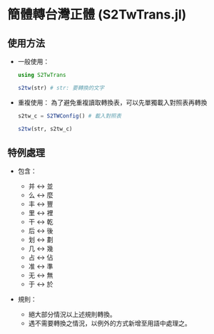 # 簡體轉台灣正體 (S2TwTrans.jl)

## 使用方法

- 一般使用：
    ```julia
    using S2TwTrans

    s2tw(str) # str: 要轉換的文字
    ```

- 重複使用：
    為了避免重複讀取轉換表，可以先單獨載入對照表再轉換
    ```julia
    s2tw_c = S2TWConfig() # 載入對照表
    
    s2tw(str, s2tw_c)
    ```

## 特例處理

- 包含：
    - 并 <-> 並
    - 么 <-> 麼
    - 丰 <-> 豐
    - 里 <-> 裡
    - 干 <-> 乾
    - 后 <-> 後
    - 划 <-> 劃
    - 几 <-> 幾
    - 占 <-> 佔
    - 准 <-> 準
    - 无 <-> 無
    - 于 <-> 於

- 規則：
    - 絕大部分情況以上述規則轉換。
    - 遇不需要轉換之情況，以例外的方式新增至用語中處理之。
